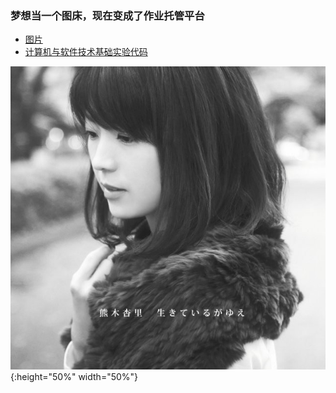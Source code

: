 ### 梦想当一个图床，现在变成了作业托管平台
* [图片](https://github.com/Malloc-Luo/Picture/tree/master/1)  
* [计算机与软件技术基础实验代码](https://github.com/Malloc-Luo/Picture/tree/master/PgSoft)  

![Kumaki Anri](https://github.com/Malloc-Luo/Picture/blob/master/1/kumaki_head.jpg){:height="50%" width="50%"}


